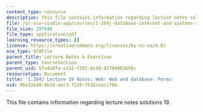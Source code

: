 ```yaml
---
content_type: resource
description: This file contains information regarding lecture notes solutions 19.
file: /ol-ocw-studio-app/courses/1-264j-database-internet-and-systems-integration-technologies-fall-2013/06e32e400b16aec372297532ceacc70e_MIT1_264JF13_lect_19.pdf
file_size: 297940
file_type: application/pdf
learning_resource_types: []
license: https://creativecommons.org/licenses/by-nc-sa/4.0/
ocw_type: OCWFile
parent_title: Lecture Notes & Exercises
parent_type: CourseSection
parent_uid: 5fa4a8fe-a152-f202-8c49-92784003b58c
resourcetype: Document
title: '1.264J Lecture 19 Notes: Web: Web and database: Forms'
uid: 06e32e40-0b16-aec3-7229-7532ceacc70e
---
```

This file contains information regarding lecture notes solutions 19.